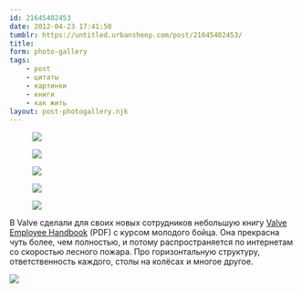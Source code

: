 ```yaml
---
id: 21645402453
date: 2012-04-23 17:41:50
tumblr: https://untitled.urbansheep.com/post/21645402453/
title:
form: photo-gallery
tags:
    - post
    - цитаты
    - картинки
    - книги
    - как жить
layout: post-photogallery.njk
---
```


<div class="gallery">
<figure>
<img src="/media/21645402453_1.png" loading="lazy" />
</figure>
<figure>
<img src="/media/21645402453_2.png" loading="lazy" />
</figure>
<figure>
<img src="/media/21645402453_3.png" loading="lazy" />
</figure>
<figure>
<img src="/media/21645402453_4.png" loading="lazy" />
</figure>
<figure>
<img src="/media/21645402453_5.png" loading="lazy" />
</figure>
</div>

<p> В Valve сделали для своих новых сотрудников небольшую книгу <a href="http://newcdn.flamehaus.com/Valve_Handbook_LowRes.pdf">Valve Employee Handbook</a> (PDF) с курсом молодого бойца. Она прекрасна чуть более, чем полностью, и потому распространяется по интернетам со скоростью лесного пожара. Про горизонтальную структуру, ответственность каждого, столы на колёсах и многое другое.</p>

<img src="http://ambience.ru/urbansheep/i/valvebook.jpg"/>
